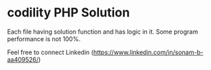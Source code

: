 # codility PHP Solution

Each file having solution function and has logic in it.
Some program performance is not 100%.

Feel free to connect Linkedin (https://www.linkedin.com/in/sonam-b-aa409526/) 

